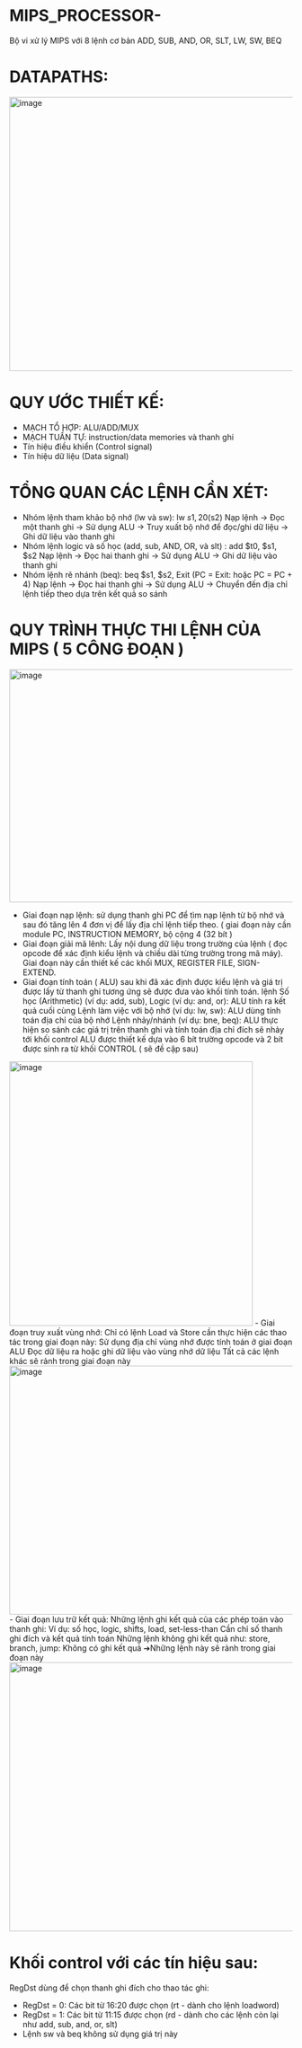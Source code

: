 # MIPS_PROCESSOR-
Bộ vi xử lý MIPS với 8 lệnh cơ bản ADD, SUB, AND, OR, SLT, LW, SW, BEQ 
# DATAPATHS: 
<img width="668" height="488" alt="image" src="https://github.com/user-attachments/assets/d7d3ebd3-6b01-4f5d-95cd-5d493196aa27" />

# QUY ƯỚC THIẾT KẾ: 
- MẠCH TỔ HỢP: ALU/ADD/MUX
- MẠCH TUẦN TỰ: instruction/data memories và thanh ghi
- Tín hiệu điều khiển (Control signal)
- Tín hiệu dữ liệu (Data signal)
# TỔNG QUAN CÁC LỆNH CẦN XÉT: 
- Nhóm lệnh tham khảo bộ nhớ (lw và sw): lw $s1, 20($s2)
Nạp lệnh → Đọc một thanh ghi → Sử dụng ALU → Truy xuất bộ nhớ để đọc/ghi dữ liệu → Ghi 
dữ liệu vào thanh ghi 
- Nhóm lệnh logic và số học (add, sub, AND, OR, và slt) : add $t0, $s1, $s2
 Nạp lệnh → Đọc hai thanh ghi → Sử dụng ALU → Ghi dữ liệu vào thanh ghi
- Nhóm lệnh rẽ nhánh (beq): beq $s1, $s2, Exit (PC = Exit: hoặc PC = PC + 4)
 Nạp lệnh → Đọc hai thanh ghi → Sử dụng ALU → Chuyển đến địa chỉ lệnh tiếp theo dựa trên kết 
quả so sánh
# QUY TRÌNH THỰC THI LỆNH CỦA MIPS ( 5 CÔNG ĐOẠN ) 
<img width="1035" height="415" alt="image" src="https://github.com/user-attachments/assets/326e4e5b-e9e3-47aa-910f-2a9df867f211" />

- Giai đoạn nạp lệnh: sử dụng thanh ghi PC để tìm nạp lệnh từ bộ nhớ và sau đó tăng lên 4 đơn vị để lấy địa chỉ lệnh tiếp theo. ( giai đoạn này cần module PC, INSTRUCTION MEMORY, bộ cộng 4 (32 bít )
- Giai đoạn giải mã lênh: Lấy nội dung dữ liệu trong trường của lệnh ( đọc opcode để xác định kiểu lệnh và chiều dài từng trường trong mã máy). Giai đoạn này cần thiết kế các khối MUX, REGISTER FILE, SIGN-EXTEND.
- Giai đoạn tính toán ( ALU)
  sau khi đã xác định được kiểu lệnh và giá trị được lấy từ thanh ghi tương ứng sẽ được đưa vào khối tính toán.
  lệnh Số học (Arithmetic) (ví dụ: add, sub), Logic (ví dụ: and, or): ALU tính ra kết quả cuối cùng
  Lệnh làm việc với bộ nhớ (ví dụ: lw, sw): ALU dùng tính toán địa chỉ của bộ nhớ
  Lệnh nhảy/nhánh (ví dụ: bne, beq): ALU thực hiện so sánh các giá trị trên thanh ghi và tính toán địa 
chỉ đích sẽ nhảy tới
khối control ALU được thiết kế dựa vào 6 bít trường opcode và 2 bít được sinh ra từ khối CONTROL ( sẽ đề cập sau) 
<img width="433" height="471" alt="image" src="https://github.com/user-attachments/assets/65b2e34b-81ef-4aa5-a6c9-124e826bca58" />
- Giai đoạn truy xuất vùng nhớ:
 Chỉ có lệnh Load và Store cần thực hiện các thao tác trong giai đoạn này:
 Sử dụng địa chỉ vùng nhớ được tính toán ở giai đoạn ALU
 Đọc dữ liệu ra hoặc ghi dữ liệu vào vùng nhớ dữ liệu
Tất cả các lệnh khác sẽ rảnh trong giai đoạn này
<img width="1033" height="443" alt="image" src="https://github.com/user-attachments/assets/d5de3cce-565a-4dcd-a6cf-87522179c9ee" />
- Giai đoạn lưu trữ kết quả:
Những lệnh ghi kết quả của các phép toán vào thanh ghi:
 Ví dụ: số học, logic, shifts, load, set-less-than
Cần chỉ số thanh ghi đích và kết quả tính toán
Những lệnh không ghi kết quả như: store, branch, jump:
 Không có ghi kết quả
 ➔Những lệnh này sẽ rảnh trong giai đoạn này
<img width="1019" height="479" alt="image" src="https://github.com/user-attachments/assets/f1d56582-e331-4055-81cc-b8423a65d45d" />

# Khối control với các tín hiệu sau:
  RegDst dùng để chọn thanh ghi đích cho thao tác ghi:
- RegDst = 0: Các bit từ 16:20 được chọn (rt - dành cho lệnh loadword)
- RegDst = 1: Các bit từ 11:15 được chọn (rd - dành cho các lệnh còn lại như add, sub, and, or, slt)
- Lệnh sw và beq không sử dụng giá trị này
